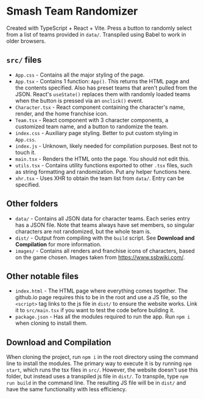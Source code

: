 # Smash Team Randomizer
Created with TypeScript + React + Vite. Press a button to randomly select from a list of teams provided in `data/`.
Transpiled using Babel to work in older browsers.

## `src/` files
* `App.css` - Contains all the major styling of the page.
* `App.tsx` - Contains 1 function: `App()`. This returns the HTML page and the contents specified. Also has preset teams that aren't pulled from the JSON. React's `useState()` replaces them with randomly loaded teams when the button is pressed via an `onclick()` event.
* `Character.tsx` - React component containing the character's name, render, and the home franchise icon.
* `Team.tsx` - React component with 3 character components, a customized team name, and a button to randomize the team.
* `index.css` - Auxiliary page styling. Better to put custom styling in `App.css`.
* `index.js` - Unknown, likely needed for compilation purposes. Best not to touch it.
* `main.tsx` - Renders the HTML onto the page. You should not edit this.
* `utils.tsx` - Contains utility functions exported to other `.tsx` files, such as string formatting and randomization. Put any helper functions here.
* `xhr.tsx` - Uses XHR to obtain the team list from `data/`. Entry can be specified.

## Other folders
* `data/` - Contains all JSON data for character teams. Each series entry has a JSON file. Note that teams always have set members, so singular characters are not randomized, but the whole team is.
* `dist/` - Output from compiling with the `build` script. See **Download and Compilation** for more information.
* `images/` - Contains all renders and franchise icons of characters, based on the game chosen. Images taken from https://www.ssbwiki.com/.

## Other notable files
* `index.html` - The HTML page where everything comes together. The github.io page requires this to be in the root and use a JS file, so the `<script>` tag links to the js file in `dist/` to ensure the website works. Link it to `src/main.tsx` if you want to test the code before building it.
* `package.json` - Has all the modules required to run the app. Run `npm i` when cloning to install them.

## Download and Compilation
When cloning the project, run `npm i` in the root directory using the command line to install the modules. The primary way to execute it is by running `npm start`, which runs the tsx files in `src/`. However, the website doesn't use this folder, but instead uses a transpiled js file in `dist/`. To transpile, type `npm run build` in the command line. The resulting JS file will be in `dist/` and have the same functionality with less efficiency. 
